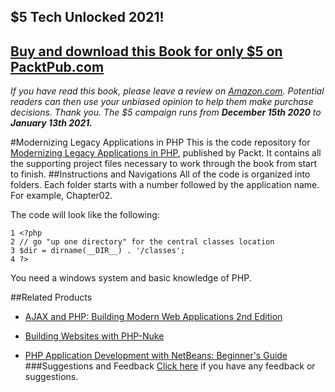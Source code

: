 ## $5 Tech Unlocked 2021!
[Buy and download this Book for only $5 on PacktPub.com](https://www.packtpub.com/product/modernizing-legacy-applications-in-php/9781787124707)
-----
*If you have read this book, please leave a review on [Amazon.com](https://www.amazon.com/gp/product/1787124703).     Potential readers can then use your unbiased opinion to help them make purchase decisions. Thank you. The $5 campaign         runs from __December 15th 2020__ to __January 13th 2021.__*

#Modernizing Legacy Applications in PHP
This is the code repository for [Modernizing Legacy Applications in PHP](https://www.packtpub.com/application-development/modernizing-legacy-applications-php?utm_source=github&utm_medium=repository&utm_campaign=9781787124707), published by Packt. It contains all the supporting project files necessary to work through the book from start to finish.
##Instructions and Navigations
All of the code is organized into folders. Each folder starts with a number followed by the application name. For example, Chapter02.



The code will look like the following:
```
1 <?php
2 // go "up one directory" for the central classes location
3 $dir = dirname(__DIR__) . '/classes';
4 ?>
```

You need a windows system and basic knowledge of PHP.

##Related Products
* [AJAX and PHP: Building Modern Web Applications 2nd Edition](https://www.packtpub.com/web-development/ajax-and-php-building-modern-web-applications-2nd-edition?utm_source=github&utm_medium=repository&utm_campaign=9781847197726)

* [Building Websites with PHP-Nuke](https://www.packtpub.com/web-development/building-websites-php-nuke?utm_source=github&utm_medium=repository&utm_campaign=9781904811053)

* [PHP Application Development with NetBeans: Beginner's Guide](https://www.packtpub.com/web-development/php-application-development-netbeans-beginners-guide?utm_source=github&utm_medium=repository&utm_campaign=9781849515801)
###Suggestions and Feedback
[Click here](https://docs.google.com/forms/d/e/1FAIpQLSe5qwunkGf6PUvzPirPDtuy1Du5Rlzew23UBp2S-P3wB-GcwQ/viewform) if you have any feedback or suggestions.
